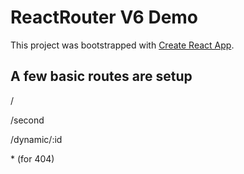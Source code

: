 # ReactRouter V6 Demo

This project was bootstrapped with [Create React App](https://github.com/facebook/create-react-app).

## A few basic routes are setup

/

/second

/dynamic/:id

\* (for 404)